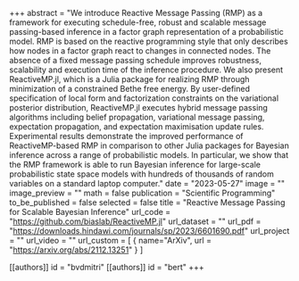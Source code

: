 +++
abstract = "We introduce Reactive Message Passing (RMP) as a framework for executing schedule-free, robust and scalable message passing-based inference in a factor graph representation of a probabilistic model. RMP is based on the reactive programming style that only describes how nodes in a factor graph react to changes in connected nodes. The absence of a fixed message passing schedule improves robustness, scalability and execution time of the inference procedure. We also present ReactiveMP.jl, which is a Julia package for realizing RMP through minimization of a constrained Bethe free energy. By user-defined specification of local form and factorization constraints on the variational posterior distribution, ReactiveMP.jl executes hybrid message passing algorithms including belief propagation, variational message passing, expectation propagation, and expectation maximisation update rules. Experimental results demonstrate the improved performance of ReactiveMP-based RMP in comparison to other Julia packages for Bayesian inference across a range of probabilistic models. In particular, we show that the RMP framework is able to run Bayesian inference for large-scale probabilistic state space models with hundreds of thousands of random variables on a standard laptop computer."
date = "2023-05-27"
image = ""
image_preview = ""
math = false
publication = "Scientific Programming"
to_be_published = false
selected = false
title = "Reactive Message Passing for Scalable Bayesian Inference"
url_code = "https://github.com/biaslab/ReactiveMP.jl"
url_dataset = ""
url_pdf = "https://downloads.hindawi.com/journals/sp/2023/6601690.pdf"
url_project = ""
url_video = ""
url_custom = [ { name="ArXiv", url = "https://arxiv.org/abs/2112.13251" } ]

[[authors]]
    id = "bvdmitri"
[[authors]]
    id = "bert"
+++
